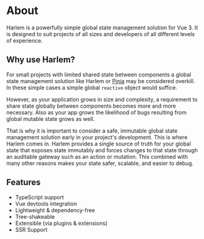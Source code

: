 # About

Harlem is a powerfully simple global state management solution for Vue 3. It is designed to suit projects of all sizes and developers of all different levels of experience.


## Why use Harlem?

For small projects with limited shared state between components a global state management solution like Harlem or [Pinia](https://pinia.vuejs.org) may be considered overkill. In these simple cases a simple global `reactive` object would suffice.

However, as your application grows in size and complexity, a requirement to share state globally between components becomes more and more necessary. Also as your app grows the likelihood of bugs resulting from global mutable state grows as well.

That is why it is important to consider a safe, immutable global state management solution early in your project's development. This is where Harlem comes in. Harlem provides a single source of truth for your global state that exposes state immutably and forces changes to that state through an auditable gateway such as an action or mutation. This combined with many other reasons makes your state safer, scalable, and easier to debug.

## Features

- TypeScript support
- Vue devtools integration
- Lightweight & dependency-free
- Tree-shakeable
- Extensible (via plugins & extensions)
- SSR Support